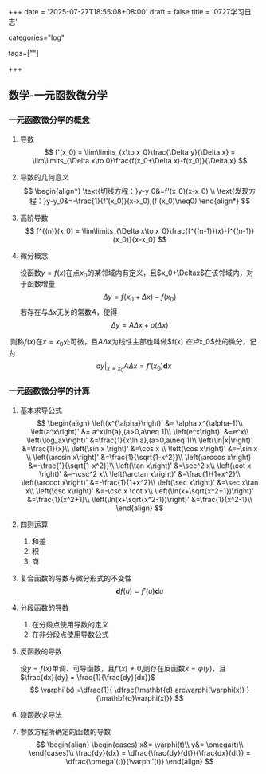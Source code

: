 +++
date = '2025-07-27T18:55:08+08:00'
draft = false
title = '0727学习日志'

categories="log"

tags=[""]

+++

## 数学-一元函数微分学

### 一元函数微分学的概念

1. 导数
   $$
   f'(x_0) = \lim\limits_{x\to x_0}\frac{\Delta y}{\Delta x} = \lim\limits_{\Delta x\to 0}\frac{f(x_0+\Delta x)-f(x_0)}{\Delta x}
   $$
   

2. 导数的几何意义
   $$
   \begin{align*}
   	\text{切线方程：}y-y_0&=f'(x_0)(x-x_0) \\
   	\text{发现方程：}y-y_0&=-\frac{1}{f'(x_0)}(x-x_0),(f'(x_0)\neq0)
   \end{align*}
   $$

3. 高阶导数
   $$
   f^{(n)}(x_0) = \lim\limits_{\Delta x\to x_0}\frac{f^{(n-1)}(x)-f^{(n-1)}(x_0)}{x-x_0}
   $$

4. 微分概念

   设函数$y=f(x)$在点$x_0$的某邻域内有定义，且$x_0+\Deltax$在该邻域内，对于函数增量
   $$
   \Delta y = f(x_0+\Delta x)- f(x_0)
   $$
   若存在与$\Delta x$无关的常数$A$，使得
   $$
   \Delta y = A\Delta x + o(\Delta x)
   $$
   

​	则称$f(x)$在$x=x_0$处可微，且$A\Delta x$为线性主部也叫做$f(x) $在点$x_0$处的微分，记为
$$
\left.dy\right|_{x=x_0}A\Delta x = f'(x_0)\mathbf{d}x
$$

### 一元函数微分学的计算

1. 基本求导公式
   $$
   \begin{align}
   	\left(x^{\alpha}\right)' &= \alpha x^{\alpha-1}\\
   	\left(a^x\right)' &= a^x\ln{a},(a>0,a\neq 1)\\
   	\left(e^x\right)' &=e^x\\
   		\left(\log_ax\right)' &=\frac{1}{x\ln a},(a>0,a\neq 1)\\
   	\left(\ln|x|\right)' &=\frac{1}{x}\\
   	\left(\sin x \right)' &=\cos x \\
   	\left(\cos x\right)' &=-\sin x \\
   	\left(\arcsin x\right)' &=\frac{1}{\sqrt{1-x^2}}\\
   	\left(\arccos x\right)' &=-\frac{1}{\sqrt{1-x^2}}\\
   	\left(\tan x\right)' &=\sec^2 x\\
   	\left(\cot x \right)' &=-\csc^2 x\\
   	\left(\arctan x\right)' &=\frac{1}{1+x^2}\\
   	\left(\arccot x\right)' &=-\frac{1}{1+x^2}\\
   	\left(\sec x\right)' &=\sec x\tan x\\
   	\left(\csc x\right)' &=-\csc x \cot x\\
   	\left(\ln(x+\sqrt{x^2+1})\right)' &=\frac{1}{x^2+1}\\
   	\left(\ln(x+\sqrt{x^2-1})\right)' &=\frac{1}{x^2-1}\\
   \end{align}
   $$

2. 四则运算

   1. 和差
   2. 积
   3. 商

3. 复合函数的导数与微分形式的不变性
   $$
   \mathbf{d}f(u)=f'(u)\mathbf{d}u
   $$

4. 分段函数的导数

   1. 在分段点使用导数的定义
   2. 在非分段点使用导数公式

5. 反函数的导数

   设$y=f(x)$单调、可导函数，且$f'(x)\neq 0$,则存在反函数$x=\varphi(y)$，且$\frac{dx}{dy} = \frac{1}{\frac{dy}{dx}}$
   $$
   \varphi'(x) =\dfrac{1}{ \dfrac{\mathbf{d} arc\varphi(\varphi(x)) }{\mathbf{d}\varphi(x)}}
   $$

6. 隐函数求导法

7. 参数方程所确定的函数的导数
   $$
   \begin{align}
   \begin{cases}
   x&= \varphi(t)\\
   y&= \omega(t)\\
   \end{cases}\\
   \frac{dy}{dx} = \dfrac{\frac{dy}{dt}}{\frac{dx}{dt}} = \dfrac{\omega'(t)}{\varphi'(t)}
   \end{align}
   $$
   
